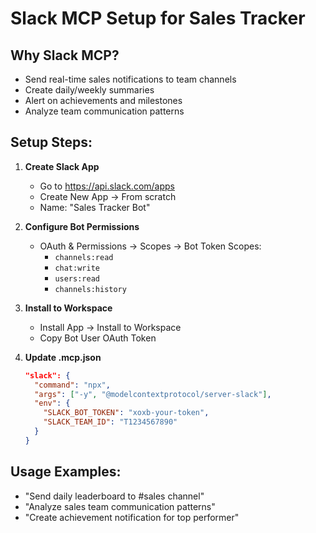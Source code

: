 # Slack MCP Setup for Sales Tracker

## Why Slack MCP?
- Send real-time sales notifications to team channels
- Create daily/weekly summaries
- Alert on achievements and milestones
- Analyze team communication patterns

## Setup Steps:

1. **Create Slack App**
   - Go to https://api.slack.com/apps
   - Create New App → From scratch
   - Name: "Sales Tracker Bot"

2. **Configure Bot Permissions**
   - OAuth & Permissions → Scopes → Bot Token Scopes:
     - `channels:read`
     - `chat:write`
     - `users:read`
     - `channels:history`

3. **Install to Workspace**
   - Install App → Install to Workspace
   - Copy Bot User OAuth Token

4. **Update .mcp.json**
   ```json
   "slack": {
     "command": "npx",
     "args": ["-y", "@modelcontextprotocol/server-slack"],
     "env": {
       "SLACK_BOT_TOKEN": "xoxb-your-token",
       "SLACK_TEAM_ID": "T1234567890"
     }
   }
   ```

## Usage Examples:
- "Send daily leaderboard to #sales channel"
- "Analyze sales team communication patterns"
- "Create achievement notification for top performer"